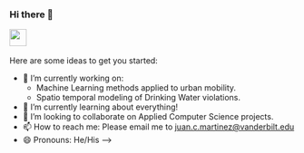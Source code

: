 ### Hi there 👋

<a href="https://instagram.com/juan_mart_m"><img height="30" src="https://github.com/jcmartinmu/jcmartinmu/blob/main/icon/instagram.jpg?raw=true"></a>&nbsp;&nbsp;

Here are some ideas to get you started:

- 🔭 I’m currently working on:
  * Machine Learning methods applied to urban mobility.
  * Spatio temporal modeling of Drinking Water violations.
- 🌱 I’m currently learning about everything!
- 👯 I’m looking to collaborate on Applied Computer Science projects.
- 📫 How to reach me: Please email me to juan.c.martinez@vanderbilt.edu
- 😄 Pronouns: He/His
-->
